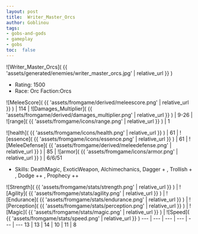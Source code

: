 ```yaml
---
layout: post
title:  Writer_Master_Orcs
author: Goblinou
tags:
- gobs-and-gods
- gameplay
- gobs
toc:  false
---
```


![Writer_Master_Orcs]( {{ 'assets/generated/enemies/writer_master_orcs.jpg' | relative_url }} )
- Rating: 1500
- Race: Orc  Faction:Orcs

![MeleeScore]( {{ 'assets/fromgame/derived/meleescore.png' | relative_url }} ) | 114 | ![Damages_Multiplier]( {{ 'assets/fromgame/derived/damages_multiplier.png' | relative_url }} ) | 9-26 | ![range]( {{ 'assets/fromgame/icons/range.png' | relative_url }} ) | 1


![health]( {{ 'assets/fromgame/icons/health.png' | relative_url }} ) | 61 | ![essence]( {{ 'assets/fromgame/icons/essence.png' | relative_url }} ) | 61 | ![MeleeDefense]( {{ 'assets/fromgame/derived/meleedefense.png' | relative_url }} ) | 85 | ![armor]( {{ 'assets/fromgame/icons/armor.png' | relative_url }} ) | 6/6/51

* Skills: DeathMagic, ExoticWeapon, Alchimechanics, Dagger + , Trollish + , Dodge ++ , Prophecy ++ 

![Strength]( {{ 'assets/fromgame/stats/strength.png' | relative_url }} ) | ![Agility]( {{ 'assets/fromgame/stats/agility.png' | relative_url }} ) | ![Endurance]( {{ 'assets/fromgame/stats/endurance.png' | relative_url }} ) | ![Perception]( {{ 'assets/fromgame/stats/perception.png' | relative_url }} ) | ![Magic]( {{ 'assets/fromgame/stats/magic.png' | relative_url }} ) | ![Speed]( {{ 'assets/fromgame/stats/speed.png' | relative_url }} )
--- | --- | --- | --- | --- | ---
13 | 13 | 14 | 10 | 11 | 8

